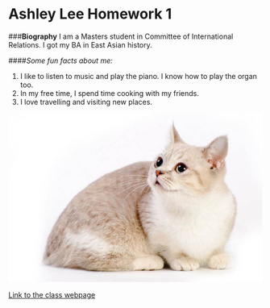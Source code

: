 # Ashley Lee Homework 1

###**Biography**
I am a Masters student in Committee of International Relations. I got my BA in East Asian history. 

####*Some fun facts about me:*
1. I like to listen to music and play the piano. I know how to play the organ too.
2. In my free time, I spend time cooking with my friends.
3. I love travelling and visiting new places.

![Photo of munchkin cat](munchkin-cat.png)


[Link to the class webpage](https://cfss.uchicago.edu/)
